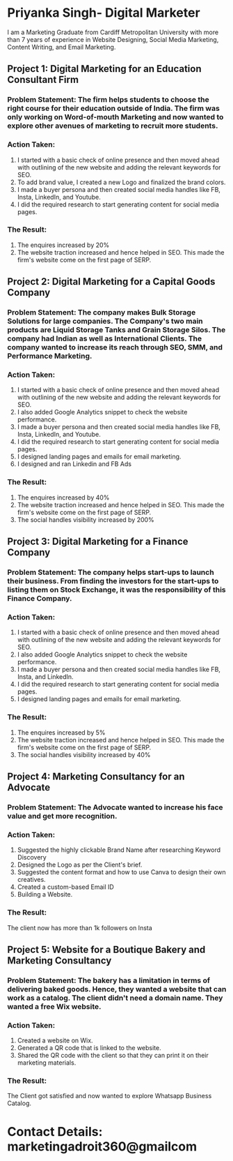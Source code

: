 # Priyanka Singh- Digital Marketer
I am a Marketing Graduate from Cardiff Metropolitan University with more than 7 years of experience
in Website Designing, Social Media Marketing, Content Writing,
and Email Marketing.



## Project 1: Digital Marketing for an Education Consultant Firm  

### Problem Statement: The firm helps students to choose the right course for their education outside of India. The firm was only working on Word-of-mouth Marketing and now wanted to explore other avenues of marketing to recruit more students.

### Action Taken: 
1. I started with a basic check of online presence and then moved ahead with outlining of the new website and adding the relevant keywords for SEO.
2. To add brand value, I created a new Logo and finalized the brand colors.
3. I made a buyer persona and then created social media handles like FB, Insta, LinkedIn, and Youtube.
4. I did the required research to start generating content for social media pages.

### The Result:
1. The enquires increased by 20%
2. The website traction increased and hence helped in SEO. This made the firm's website come on the first page of SERP.

## Project 2: Digital Marketing for a Capital Goods Company

### Problem Statement: The company makes Bulk Storage Solutions for large companies. The Company's two main products are Liquid Storage Tanks and Grain Storage Silos. The company had Indian as well as International Clients. The company wanted to increase its reach through SEO, SMM, and Performance Marketing.

### Action Taken: 
1. I started with a basic check of online presence and then moved ahead with outlining of the new website and adding the relevant keywords for SEO.
2. I also added Google Analytics snippet to check the website performance.
3. I made a buyer persona and then created social media handles like FB, Insta, LinkedIn, and Youtube.
4. I did the required research to start generating content for social media pages.
5. I designed landing pages and emails for email marketing.
6. I designed and ran Linkedin and FB Ads

### The Result:
1. The enquires increased by 40%
2. The website traction increased and hence helped in SEO. This made the firm's website come on the first page of SERP.
3. The social handles visibility increased by 200%

## Project 3: Digital Marketing for a Finance Company

### Problem Statement: The company helps start-ups to launch their business. From finding the investors for the start-ups to listing them on Stock Exchange, it was the responsibility of this Finance Company. 

### Action Taken: 
1. I started with a basic check of online presence and then moved ahead with outlining of the new website and adding the relevant keywords for SEO.
2. I also added Google Analytics snippet to check the website performance.
3. I made a buyer persona and then created social media handles like FB, Insta, and LinkedIn.
4. I did the required research to start generating content for social media pages.
5. I designed landing pages and emails for email marketing.

### The Result:
1. The enquires increased by 5%
2. The website traction increased and hence helped in SEO. This made the firm's website come on the first page of SERP.
3. The social handles visibility increased by 40%

## Project 4: Marketing Consultancy for an Advocate

### Problem Statement: The Advocate wanted to increase his face value and get more recognition. 

### Action Taken:
1. Suggested the highly clickable Brand Name after researching Keyword Discovery
2. Designed the Logo as per the Client's brief.
3. Suggested the content format and how to use Canva to design their own creatives.
4. Created a custom-based Email ID
5. Building a Website.

### The Result: 
The client now has more than 1k followers on Insta
  
## Project 5: Website for a Boutique Bakery and Marketing Consultancy

### Problem Statement: The bakery has a limitation in terms of delivering baked goods. Hence, they wanted a website that can work as a catalog. The client didn't need a domain name. They wanted a free Wix website.

### Action Taken: 
1. Created a website on Wix.
2. Generated a QR code that is linked to the website.
3. Shared the QR code with the client so that they can print it on their marketing materials.

### The Result:
The Client got satisfied and now wanted to explore Whatsapp Business Catalog.

# Contact Details: marketingadroit360@gmailcom
